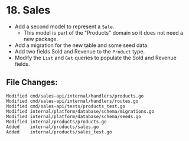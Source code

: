 # 18. Sales

- Add a second model to represent a `Sale`.
  - This model is part of the "Products" domain so it does not need a new package.
- Add a migration for the new table and some seed data.
- Add two fields Sold and Revenue to the `Product` type.
- Modify the `List` and `Get` queries to populate the Sold and Revenue fields.


## File Changes:

```
Modified cmd/sales-api/internal/handlers/products.go
Modified cmd/sales-api/internal/handlers/routes.go
Modified cmd/sales-api/tests/products_test.go
Modified internal/platform/database/schema/migrations.go
Modified internal/platform/database/schema/seeds.go
Modified internal/products/products.go
Added    internal/products/sales.go
Added    internal/products/sales_test.go
```
